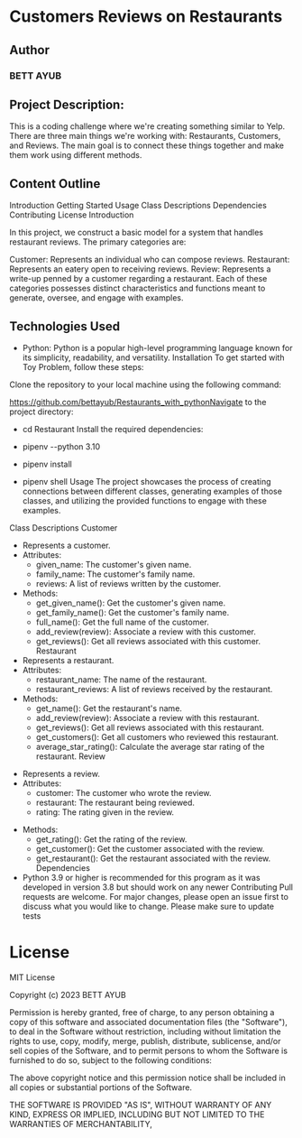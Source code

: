# Customers Reviews on Restaurants
## Author
### BETT AYUB
## Project Description:

This is a coding challenge where we're creating something similar to Yelp. There are three main things we're working with: Restaurants, Customers, and Reviews. The main goal is to connect these things together and make them work using different methods.

## Content Outline
Introduction
Getting Started
Usage
Class Descriptions
Dependencies
Contributing
License
Introduction

In this project, we construct a basic model for a system that handles restaurant reviews. The primary categories are:

Customer: Represents an individual who can compose reviews.
Restaurant: Represents an eatery open to receiving reviews.
Review: Represents a write-up penned by a customer regarding a restaurant.
Each of these categories possesses distinct characteristics and functions meant to generate, oversee, and engage with examples.

## Technologies Used
* Python: Python is a popular high-level programming language known for its simplicity, readability, and versatility.
Installation
To get started with Toy Problem, follow these steps:

Clone the repository to your local machine using the following command:

https://github.com/bettayub/Restaurants_with_pythonNavigate to the project directory:
    

* cd Restaurant
Install the required dependencies:

* pipenv --python 3.10

* pipenv install

* pipenv shell
Usage
The project showcases the process of creating connections between different classes, generating examples of those classes, and utilizing the provided functions to engage with these examples.

Class Descriptions
Customer
* Represents a customer.
* Attributes:
    - given_name: The customer's given name.
    - family_name: The customer's family name.
    - reviews: A list of reviews written by the customer.
* Methods:
    - get_given_name(): Get the customer's given name.
    - get_family_name(): Get the customer's family name.
    - full_name(): Get the full name of the customer.
    - add_review(review): Associate a review with this customer.
    - get_reviews(): Get all reviews associated with this customer.
Restaurant
* Represents a restaurant.
* Attributes:
    - restaurant_name: The name of the restaurant.
    - restaurant_reviews: A list of reviews received by the restaurant.
* Methods:
    - get_name(): Get the restaurant's name.
    - add_review(review): Associate a review with this restaurant.
    - get_reviews(): Get all reviews associated with this restaurant.
    - get_customers(): Get all customers who reviewed this restaurant.
    - average_star_rating(): Calculate the average star rating of the restaurant.
Review
- Represents a review.
- Attributes:
    - customer: The customer who wrote the review.
    - restaurant: The restaurant being reviewed.
    - rating: The rating given in the review.
* Methods:
    - get_rating(): Get the rating of the review.
    - get_customer(): Get the customer associated with the review.
    - get_restaurant(): Get the restaurant associated with the review.
Dependencies
* Python 3.9 or higher is recommended for this program as it was developed in version 3.8 but should work on any newer
Contributing
Pull requests are welcome. For major changes, please open an issue first to discuss what you would like to change. Please make sure to update tests

# License
MIT License

Copyright (c) 2023 BETT AYUB

Permission is hereby granted, free of charge, to any person obtaining a copy
of this software and associated documentation files (the "Software"), to deal
in the Software without restriction, including without limitation the rights
to use, copy, modify, merge, publish, distribute, sublicense, and/or sell
copies of the Software, and to permit persons to whom the Software is
furnished to do so, subject to the following conditions:

The above copyright notice and this permission notice shall be included in all
copies or substantial portions of the Software.

THE SOFTWARE IS PROVIDED "AS IS", WITHOUT WARRANTY OF ANY KIND, EXPRESS OR
IMPLIED, INCLUDING BUT NOT LIMITED TO THE WARRANTIES OF MERCHANTABILITY,